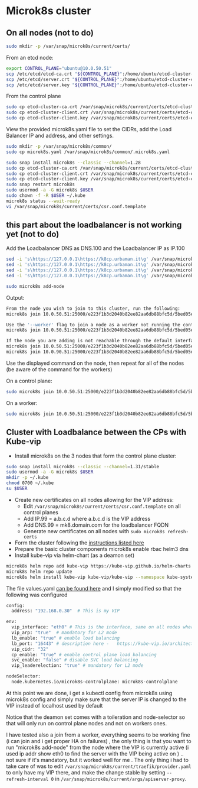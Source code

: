 # Microk8s cluster

## On all nodes (not to do)

```bash
sudo mkdir -p /var/snap/microk8s/current/certs/
```

From an etcd node:

```bash
export CONTROL_PLANE="ubuntu@10.0.50.51"
scp /etc/etcd/etcd-ca.crt "${CONTROL_PLANE}":/home/ubuntu/etcd-cluster-ca.crt
scp /etc/etcd/server.crt "${CONTROL_PLANE}":/home/ubuntu/etcd-cluster-client.crt
scp /etc/etcd/server.key "${CONTROL_PLANE}":/home/ubuntu/etcd-cluster-client.key
```

From the control plane

```bash
sudo cp etcd-cluster-ca.crt /var/snap/microk8s/current/certs/etcd-cluster-ca.crt
sudo cp etcd-cluster-client.crt /var/snap/microk8s/current/certs/etcd-cluster-client.crt
sudo cp etcd-cluster-client.key /var/snap/microk8s/current/certs/etcd-cluster-client.key
```

View the provided microk8s.yaml file to set the CIDRs, add the Load Balancer IP and address, and other settings.

```bash
sudo mkdir -p /var/snap/microk8s/common/
sudo cp microk8s.yaml /var/snap/microk8s/common/.microk8s.yaml
```

```bash
sudo snap install microk8s --classic --channel=1.28
sudo cp etcd-cluster-ca.crt /var/snap/microk8s/current/certs/etcd-cluster-ca.crt
sudo cp etcd-cluster-client.crt /var/snap/microk8s/current/certs/etcd-cluster-client.crt
sudo cp etcd-cluster-client.key /var/snap/microk8s/current/certs/etcd-cluster-client.key
sudo snap restart microk8s
sudo usermod -a -G microk8s $USER
sudo chown -f -R $USER ~/.kube
microk8s status --wait-ready
vi /var/snap/microk8s/current/certs/csr.conf.template
```

## this part about the loadbalancer is not working yet (not to do)

Add the Loadbalancer DNS as DNS.100 and the Loadbalancer IP as IP.100

```bash
sed -i 's\https://127.0.0.1\https://k8cp.urbaman.it\g' /var/snap/microk8s/current/credentials/client.config
sed -i 's\https://127.0.0.1\https://k8cp.urbaman.it\g' /var/snap/microk8s/current/credentials/controller.config
sed -i 's\https://127.0.0.1\https://k8cp.urbaman.it\g' /var/snap/microk8s/current/credentials/kubelet.config
sed -i 's\https://127.0.0.1\https://k8cp.urbaman.it\g' /var/snap/microk8s/current/credentials/scheduler.config
```

```bash
sudo microk8s add-node
```

Output:

```bash
From the node you wish to join to this cluster, run the following:
microk8s join 10.0.50.51:25000/e223f1b3d2040b82ee82aa6db88bfc5d/5bed05e3b3a8

Use the '--worker' flag to join a node as a worker not running the control plane, eg:
microk8s join 10.0.50.51:25000/e223f1b3d2040b82ee82aa6db88bfc5d/5bed05e3b3a8 --worker

If the node you are adding is not reachable through the default interface you can use one of the following:
microk8s join 10.0.50.51:25000/e223f1b3d2040b82ee82aa6db88bfc5d/5bed05e3b3a8
microk8s join 10.0.90.51:25000/e223f1b3d2040b82ee82aa6db88bfc5d/5bed05e3b3a8
```

Use the displayed command on the node, then repeat for all of the nodes (be aware of the command for the workers)

On a control plane:

```bash
sudo microk8s join 10.0.50.51:25000/e223f1b3d2040b82ee82aa6db88bfc5d/5bed05e3b3a8
```

On a worker:

```bash
sudo microk8s join 10.0.50.51:25000/e223f1b3d2040b82ee82aa6db88bfc5d/5bed05e3b3a8 --worker
```

## Cluster with Loadbalance between the CPs with Kube-vip

- Install microk8s on the 3 nodes that form the control plane cluster:

```bash
sudo snap install microk8s --classic --channel=1.31/stable
sudo usermod -a -G microk8s $USER
mkdir -p ~/.kube
chmod 0700 ~/.kube
su $USER
```

- Create new certificates on all nodes allowing for the VIP address:
  - Edit `/var/snap/microk8s/current/certs/csr.conf.template` on all control planes
  - Add IP.99 = a.b.c.d where a.b.c.d is the VIP address
  - Add DNS.99 = mk8.domain.com for the loadbalancer FQDN
  - Generate new certificates on all nodes with `sudo microk8s refresh-certs`
- Form the cluster following the [instructions listed here](https://microk8s.io/docs/high-availability)
- Prepare the basic cluster components microk8s enable rbac helm3 dns
- Install kube-vip via helm-chart (as a deamon set)

```bash
microk8s helm repo add kube-vip https://kube-vip.github.io/helm-charts
microk8s helm repo update
microk8s helm install kube-vip kube-vip/kube-vip --namespace kube-system -f values.yaml
```

The file values.yaml [can be found here](https://raw.githubusercontent.com/kube-vip/helm-charts/refs/heads/main/charts/kube-vip/values.yaml)
and I simply modified so that the following was configured

```bash
config:
  address: "192.168.0.30"  # This is my VIP

env:
  vip_interface: "eth0" # This is the interface, same on all nodes where the VIP is announced
  vip_arp: "true"  # mandatory for L2 mode
  lb_enable: "true" # enable load balancing
  lb_port: "16443" # description here -   https://kube-vip.io/architecture/#control-plane-load-balancing , changed only because microk8s used 16443 instead of 6443
  vip_cidr: "32"
  cp_enable: "true" # enable control plane load balancing
  svc_enable: "false" # disable SVC load balancing
  vip_leaderelection: "true" # mandatory for L2 mode

nodeSelector:
  node.kubernetes.io/microk8s-controlplane: microk8s-controlplane
```

At this point we are done, i get a kubectl config from microk8s using microk8s config and simply make sure that the server IP is changed to the VIP instead of localhost used by default

Notice that the deamon set comes with a toileration and node-selector so that will only run on control plane nodes and not on workers ones.

I have tested also a join from a worker, everything seems to be working fine (i can join and i get proper HA on failures) , the only thing is that you want to run "microk8s add-node" from the node where the VIP is currently active (i used  ip addr show eth0 to find the server with the VIP being active on ) .. not sure if it's mandatory, but it worked well for me .
The only thing i had to take care of was to edit `/var/snap/microk8s/current/traefik/provider.yaml` to only have my VIP there, and make the change stable by setting `--refresh-interval 0` in `/var/snap/microk8s/current/args/apiserver-proxy`.
